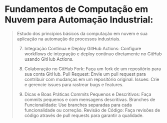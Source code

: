 # Fundamentos de Computação em Nuvem para Automação Industrial: 
> Estudo dos princípios básicos da computação em nuvem e sua aplicação na automação de processos industriais.
>
> 7. Integração Contínua e Deploy
>  GitHub Actions: Configure workflows de integração e deploy contínuo diretamente no GitHub usando GitHub Actions.
>
>  9. Colaboração no GitHub
>  Fork: Faça um fork de um repositório para sua conta GitHub.
>  Pull Request: Envie um pull request para contribuir com mudanças em um repositório original.
>  Issues: Crie e gerencie issues para rastrear bugs e features.
>
>  11. Dicas e Boas Práticas
>  Commits Pequenos e Descritivos: Faça commits pequenos e com mensagens descritivas.
>  Branches de Funcionalidade: Use branches separadas para cada funcionalidade ou correção.
>  Revisão de Código: Faça revisões de código através de pull requests para garantir a qualidade.
